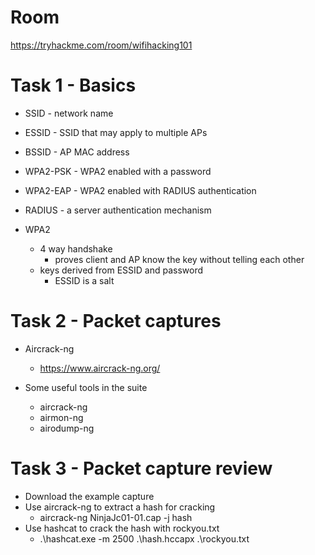 # Room
https://tryhackme.com/room/wifihacking101

# Task 1 - Basics
* SSID - network name
* ESSID - SSID that may apply to multiple APs
* BSSID - AP MAC address
* WPA2-PSK - WPA2 enabled with a password
* WPA2-EAP - WPA2 enabled with RADIUS authentication
* RADIUS - a server authentication mechanism

* WPA2
  * 4 way handshake
    * proves client and AP know the key without telling each other
  * keys derived from ESSID and password
    * ESSID is a salt

# Task 2 - Packet captures
* Aircrack-ng
  * https://www.aircrack-ng.org/

* Some useful tools in the suite
  * aircrack-ng
  * airmon-ng
  * airodump-ng

# Task 3 - Packet capture review
* Download the example capture
* Use aircrack-ng to extract a hash for cracking
  * aircrack-ng NinjaJc01-01.cap -j hash
* Use hashcat to crack the hash with rockyou.txt
  * .\hashcat.exe -m 2500 .\hash.hccapx .\rockyou.txt